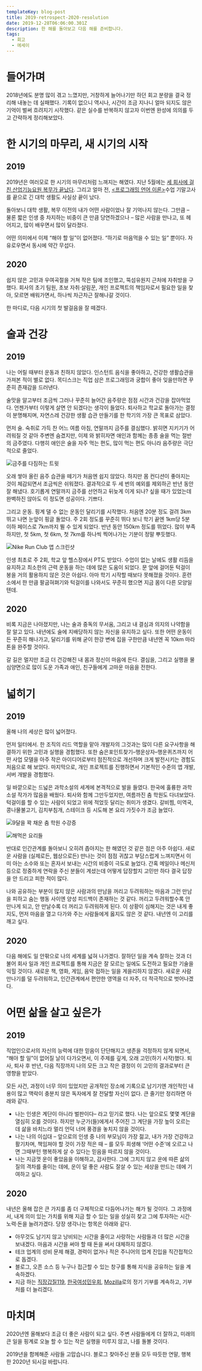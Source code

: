 ```yaml
---
templateKey: blog-post
title: 2019-retrospect-2020-resolution
date: 2019-12-28T06:06:00.301Z
description: 한 해를 돌아보고 다음 해를 준비합니다.
tags:
  - 회고
  - 에세이
---
```

# 들어가며

2018년에도 분명 많이 겪고 느꼈지만, 거창하게 늘어나기만 하던 회고 분량을 결국 정리해 내놓는 데 실패했다. 기록이 없으니 역시나, 시간이 조금 지나니 얼마 되지도 않은 기억이 벌써 흐려지기 시작했다. 같은 실수를 반복하지 않고자 이번엔 완성에 의의를 두고 간략하게 정리해보았다.

# 한 시기의 마무리, 새 시기의 시작

## 2019

2019년은 여러모로 한 시기의 마무리처럼 느껴지는 해였다. 지난 5월에는 [세 회사에 걸친 산업기능요원 복무가 끝났다](https://ahnheejong.name/articles/skilled-industrial-personnel-postmortem/). 그리고 얼마 전, [<프로그래밍 언어 이론>](https://github.com/hongseok-yang/graduatePL19)수업 기말고사를 끝으로 긴 대학 생활도 사실상 끝이 났다.

돌아보니 대학 생활, 복무 이전의 내가 어떤 사람이었나 잘 기억나지 않는다. 그만큼 – 물론 짧은 인생 중 차지하는 비중이 큰 만큼 당연하겠으나 – 많은 사람을 만나고, 또 헤어지고, 많이 배우면서 많이 달라졌다.

어떤 의미에서 이제 “해야 할 일”이 없어졌다. “하기로 마음먹을 수 있는 일” 뿐이다. 자유로우면서 동시에 약간 무섭다.

## 2020

쉽지 않은 고민과 우여곡절을 거쳐 작은 팀에 조인했고, 뚝섬유원지 근처에 자취방을 구했다. 회사의 초기 팀원, 초보 자취·살림꾼, 개인 프로젝트의 책임자로서 필요한 일을 찾아, 모르면 배워가면서, 하나씩 차근차근 잘해나갈 것이다.

한 마디로, 다음 시기의 첫 발걸음을 잘 떼겠다.

# 술과 건강

## 2019

나는 어릴 때부터 운동과 친하지 않았다. 인스턴트 음식을 좋아하고, 건강한 생활습관을 가져본 적이 별로 없다. 목디스크는 직업 삼은 프로그래밍과 궁합이 좋아 잊을만하면 꾸준히 존재감을 드러낸다. 

술맛을 알고부터 조금씩 그러나 꾸준히 늘어간 음주량은 점점 시간과 건강을 잡아먹었다. 언젠가부터 이렇게 살면 안 되겠다는 생각이 들었다. 퇴사하고 학교로 돌아가는 결정이 분명해지며, 자연스레 건강한 생활 습관 만들기를 한 학기의 가장 큰 목표로 삼았다.

먼저 술. 숙취로 가득 찬 어느 여름 아침, 연말까지 금주를 결심했다. 밝히면 지키기가 어려워질 것 같아 주변엔 숨겼지만, 이제 와 밝히자면 애인과 함께는 종종 술을 먹는 절반의 금주였다. 다행히 애인은 술을 자주 먹는 편도, 많이 먹는 편도 아니라 음주량은 극단적으로 줄었다.

![금주를 다짐하는 트윗](/assets/2019-2020-quit-drinking.png)

오래 쌓아 올린 음주 습관을 떼기가 처음엔 쉽지 않았다. 하지만 몸 컨디션이 좋아지는 것이 체감되면서 조금씩은 쉬워졌다. 결과적으로 두 세 번의 예외를 제외하곤 반년 동안 잘 해냈다. 호기롭게 연말까지 금주를 선언하고 뒤늦게 이게 되나? 싶을 때가 있었는데 완벽하진 않아도 이 정도면 성공이다. 기쁘다.

그리고 운동. 핑계 댈 수 없는 운동인 달리기를 시작했다. 처음엔 20분 정도 걸려 3km 뛰고 나면 눈앞이 핑글 돌았다. 주 2회 정도를 꾸준히 뛰다 보니 학기 끝엔 1km당 5분 이하 페이스로 7km까지 뛸 수 있게 되었다. 반년 동안 150km 정도를 뛰었다. 많이 부족하지만, 첫 5km, 첫 6km, 첫 7km를 하나씩 찍어나가는 기분이 정말 뿌듯했다.

![Nike Run Club 앱 스크린샷](/assets/2019-2020-running.jpg)

인생 최초로 주 2회, 학교 앞 헬스장에서 PT도 받았다. 수업이 없는 날에도 생활 리듬을 유지하고 최소한의 근력 운동을 하는 데에 많은 도움이 되었다. 문 앞에 걸어둔 턱걸이 봉을 거의 활용하지 않은 것은 아쉽다. 아마 학기 시작할 때보다 못해졌을 것이다. 훈련소에서 한 만큼 팔굽혀펴기와 턱걸이를 나와서도 꾸준히 했으면 지금 몸이 다른 모양일 텐데.

## 2020

비록 지금은 나아졌지만, 나는 술과 중독의 무서움, 그리고 내 결심과 의지의 나약함을 잘 알고 있다. 내년에도 술에 지배당하지 않는 자신을 유지하고 싶다. 또한 어떤 운동이든 꾸준히 해나가고, 달리기를 위해 굳이 한강 변에 집을 구한만큼 내년엔 꼭 10km 마라톤을 완주할 것이다.

갈 길은 멀지만 조금 더 건강해진 내 몸과 정신이 마음에 든다. 결심을, 그리고 실행을 물심양면으로 많이 도운 가족과 애인, 친구들에게 고마운 마음을 전한다.

# 넓히기

## 2019

올해 나의 세상은 많이 넓어졌다.

먼저 일터에서. 한 조직의 리드 역할을 맡아 개발자의 그것과는 많이 다른 요구사항을 해결하기 위한 고민과 실행을 경험했다. 또한 숨은포인트찾기–행운상자–행운퀴즈까지 어떤 사업 모델을 아주 작은 아이디어로부터 점진적으로 개선하며 크게 발전시키는 경험도 처음으로 해 보았다. 마지막으로, 개인 프로젝트를 진행하면서 기본적인 수준의 앱 개발, 서버 개발을 경험했다.

일 바깥으로는 드넓은 과학소설의 세계에 본격적으로 발을 들였다. 한국에 훌륭한 과학소설 작가가 많음을 배웠다. 퇴사와 함께 그만두었지만, 여름까진 춤 학원도 다녀보았다. 턱걸이를 할 수 있는 사람이 되었고 위에 적었듯 달리는 취미가 생겼다. 갈비찜, 미역국, 콩나물불고기, 김치부침개, 스테이크 등 시도해 본 요리 가짓수가 조금 늘었다.

![9달을 꽉 채운 춤 학원 수강증](/assets/2019-2020-dance.jpg)

![해먹은 요리들](/assets/2019-2020-cooking.jpeg)

반대로 인간관계를 돌아보니 오히려 좁아지는 한 해였던 것 같은 점은 아주 아쉽다. 새로운 사람을 (실제로든, 웹상으로든) 만나는 것이 점점 귀찮고 부담스럽게 느껴지면서 이미 아는 소수와 또는 혼자서 보내는 시간의 비중이 극도로 늘었다. 간혹 메일이나 메신저 등으로 정중하게 연락을 주신 분들이 계셨는데 어떻게 답장할지 고민만 하다 결국 답장을 안 드리고 피한 적이 많다.

나와 공유하는 부분이 많지 않은 사람과의 만남을 꺼리고 두려워하는 마음과 그런 만남을 피하고 숨는 행동 사이엔 양성 피드백이 존재하는 것 같다. 꺼리고 두려워할수록 안 만나게 되고, 안 만날수록 더 꺼리고 두려워하게 된다. 이 상황이 심해지는 것은 내게 좋지도, 먼저 마음을 열고 다가와 주는 사람들에게 옳지도 않은 것 같다. 내년엔 이 고리를 깨고 싶다.

## 2020

다음 해에도 일 안팎으로 나의 세계를 넓혀 나가겠다. 잘하던 일을 계속 잘하는 것과 더불어 회사 일과 개인 프로젝트를 통해 지금은 잘 모르는 일에도 도전하고 필요한 기술을 익힐 것이다. 새로운 책, 영화, 게임, 음악 접하는 일을 게을리하지 않겠다. 새로운 사람 만나기를 덜 두려워하고, 인간관계에서 편안한 영역을 더 자주, 더 적극적으로 벗어나겠다.

# 어떤 삶을 살고 싶은가

## 2019

직업인으로서의 자신의 능력에 대한 믿음이 단단해지고 생존을 걱정하지 않게 되면서, “해야 할 일”이 없어질 날이 다가오면서, 이 주제를 깊게, 오래 고민(하기 시작)했다. 퇴사, 퇴사 후 반년, 다음 직장까지 나의 모든 크고 작은 결정이 이 고민의 결과로부터 큰 영향을 받았다.

모든 사건, 과정이 너무 의미 있었지만 공개적인 장소에 기록으로 남기기엔 개인적인 내용이 많고 맥락이 충분치 않은 독자에게 잘 전달할 자신이 없다. 큰 줄기만 정리하면 아래와 같다.

* 나는 인생은 계단이 아니라 벌판이다– 라고 믿기로 했다. 나는 앞으로도 몇몇 계단을 열심히 오를 것이다. 하지만 누군가(들)에게서 주어진 그 계단을 가장 높이 오르는 데 삶을 바치느라 멀리 언덕 너머 풍경을 놓치지 않을 것이다.
* 나는 나의 이십대 – 앞으로의 인생 중 나의 부모님이 가장 젊고, 내가 가장 건강하고 활기차며, 책임져야 할 것이 가장 적은 때 – 를 모두 희생해 ‘어떤 수준’에 오르고 나면 그때부턴 행복하게 살 수 있다는 믿음을 따르지 않을 것이다.
* 나는 지금껏 운이 좋았음을 이해하고, 감사한다. 그에 그치지 않고 운에 따른 삶의 질의 격차를 줄이는 데에, 운이 덜 좋은 사람도 잘살 수 있는 세상을 만드는 데에 기여하고 싶다.

## 2020

내년은 올해 잡은 큰 가지를 좀 더 구체적으로 다듬어나가는 해가 될 것이다. 그 과정에서, 내게 의미 있는 가치를 위해 지금 할 수 있는 일을 성실히 찾고 그에 투자하는 시간·노력·돈을 늘려가겠다. 당장 생각나는 항목은 아래와 같다.

* 아무것도 남기지 않고 낭비되는 시간을 줄이고 사랑하는 사람들과 더 많은 시간을 보내겠다. 마음과 시간을 써야 할 때 돈을 써서 대체하지 않겠다.
* 테크 업계의 성비 문제 해결, 경력이 없거나 적은 주니어의 업계 진입을 직간접적으로 돕겠다.
* 블로그, 오픈 소스 등 누구나 접근할 수 있는 창구를 통해 지식을 공유하는 일을 계속하겠다.
* 지금 하는 [직장갑질119](https://blog.naver.com/gabjil119), [한국여성민우회](https://www.womenlink.or.kr/), [Mozilla](https://www.mozilla.org/en-US/about/)로의 정기 기부를 계속하고, 기부처를 더 늘리겠다.

# 마치며

2020년엔 올해보다 조금 더 좋은 사람이 되고 싶다. 주변 사람들에게 더 잘하고, 미래의 큰 일을 핑계로 오늘 할 수 있는 작은 실행을 미루지 않고, 나를 돌볼 것이다.

2019년을 함께해준 사람들 고맙습니다. 블로그 찾아주신 분들 모두 따듯한 연말, 행복한 2020년 되시길 바랍니다.
